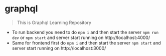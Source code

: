 # graphql

> This is Graphql Learning Repository

- To run backend you need to do <code>npm i</code> and then start the server <code>npm run dev</code> or <code>npm start</code> and server start running on http://localhost:4000/
- Same for frontend first do <code>npm i</code> and then start the server <code>npm start</code> and server start running on http://localhost:3000/
